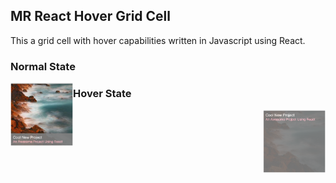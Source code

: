 ## MR React Hover Grid Cell

This a grid cell with hover capabilities written in Javascript using React.

### Normal State
  <img src="normal.png" alt="Normal State" style="float:left; width:100px;" />

### Hover State
  <img src="hovered.png" alt="Hovered State" style="float:right; width:100px;" />
